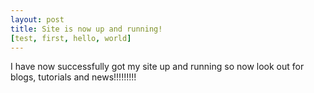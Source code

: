 ```yaml
---
layout: post
title: Site is now up and running!
[test, first, hello, world]
---
```


I have now successfully got my site up and running so now look out for blogs, tutorials and news!!!!!!!!!
